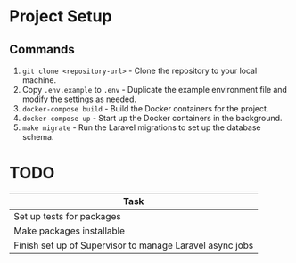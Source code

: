 # Project Setup

## Commands

1. `git clone <repository-url>` - Clone the repository to your local machine.
2. Copy `.env.example` to `.env` - Duplicate the example environment file and modify the settings as needed.
3. `docker-compose build` - Build the Docker containers for the project.
4. `docker-compose up` - Start up the Docker containers in the background.
5. `make migrate` - Run the Laravel migrations to set up the database schema.

# TODO

|   Task                    |
| ------------------------- |
| Set up tests for packages |
| Make packages installable |
| Finish set up of Supervisor to manage Laravel async jobs   |
 


